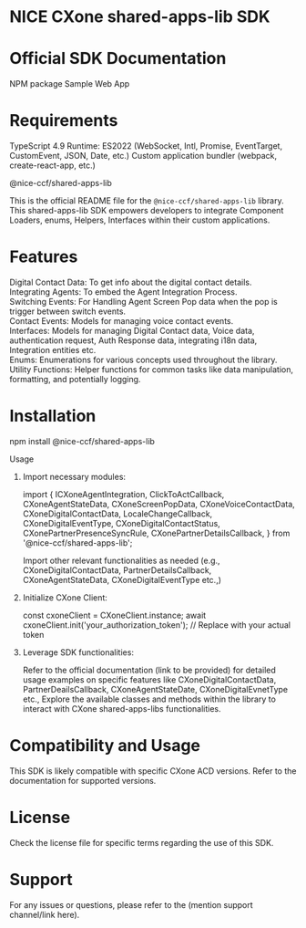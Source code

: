 # NICE CXone shared-apps-lib SDK

# Official SDK Documentation
NPM package
Sample Web App

# Requirements
TypeScript 4.9
Runtime: ES2022 (WebSocket, Intl, Promise, EventTarget, CustomEvent, JSON, Date, etc.)
Custom application bundler (webpack, create-react-app, etc.)

@nice-ccf/shared-apps-lib

This is the official README file for the `@nice-ccf/shared-apps-lib` library. This shared-apps-lib SDK empowers developers to integrate Component Loaders, enums, Helpers, Interfaces within their custom applications.

# Features
Digital Contact Data: To get info about the digital contact details.
<br/>
Integrating Agents: To embed the Agent Integration Process.
<br/>
Switching Events: For Handling Agent Screen Pop data when the pop is trigger between switch events.
<br/>
Contact Events: Models for managing voice contact events.
<br/>
Interfaces: Models for managing Digital Contact data, Voice data, authentication request, Auth Response data, integrating i18n data, Integration entities etc.
<br/>
Enums: Enumerations for various concepts used throughout the library.
<br/>
Utility Functions: Helper functions for common tasks like data manipulation, formatting, and potentially logging.


# Installation

npm install @nice-ccf/shared-apps-lib

Usage

1. Import necessary modules:

    import {
      ICXoneAgentIntegration,
      ClickToActCallback,
      CXoneAgentStateData,
      CXoneScreenPopData,
      CXoneVoiceContactData,
      CXoneDigitalContactData,
      LocaleChangeCallback,
      CXoneDigitalEventType,
      CXoneDigitalContactStatus,
      CXonePartnerPresenceSyncRule,
      CXonePartnerDetailsCallback,
    } from '@nice-ccf/shared-apps-lib';

    Import other relevant functionalities as needed (e.g., CXoneDigitalContactData, PartnerDetailsCallback, CXoneAgentStateData, CXoneDigitalEventType etc.,)

2. Initialize CXone Client:

   const cxoneClient = CXoneClient.instance;
   await cxoneClient.init('your_authorization_token'); // Replace with your actual token

3. Leverage SDK functionalities:

    Refer to the official documentation (link to be provided) for detailed usage examples on specific features like CXoneDigitalContactData, PartnerDeailsCallback, CXoneAgentStateDate, CXoneDigitalEvnetType etc.,
    Explore the available classes and methods within the library to interact with CXone shared-apps-libs functionalities.

# Compatibility and Usage

This SDK is likely compatible with specific CXone ACD versions. Refer to the documentation for supported versions.

# License

Check the license file for specific terms regarding the use of this SDK.

# Support
For any issues or questions, please refer to the (mention support channel/link here).